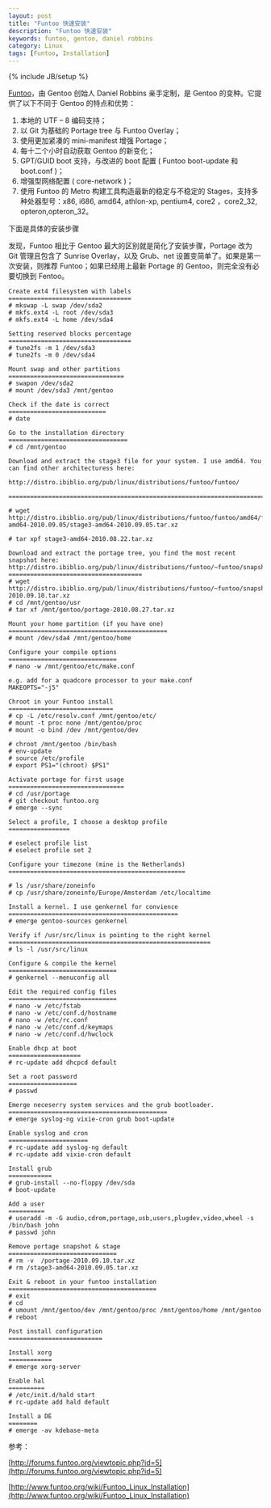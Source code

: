 ```yaml
---
layout: post
title: "Funtoo 快速安装"
description: "Funtoo 快速安装"
keywords: funtoo, gentoo, daniel robbins
category: Linux
tags: [Funtoo, Installation]
---
```

{% include JB/setup %}

[Funtoo](http://www.funtoo.org)，由 Gentoo 创始人 Daniel Robbins 亲手定制，是 Gentoo 的变种。它提供了以下不同于 Gentoo 的特点和优势：

1. 本地的 UTF – 8 编码支持；
2. 以 Git 为基础的 Portage tree 与 Funtoo Overlay；
3. 使用更加紧凑的 mini-manifest 增强 Portage；
4. 每十二个小时自动获取 Gentoo 的新变化；
5. GPT/GUID boot 支持，与改进的 boot 配置 ( Funtoo boot-update 和 boot.conf )；
6. 增强型网络配置 ( core-network )；
7. 使用 Funtoo 的 Metro 构建工具构造最新的稳定与不稳定的 Stages，支持多种处器型号：x86, i686, amd64, athlon-xp, pentium4, core2 ，core2_32, opteron,opteron_32。

<!-- more -->

下面是具体的安装步骤

发现，Funtoo 相比于 Gentoo 最大的区别就是简化了安装步骤，Portage 改为 Git 管理且包含了 Sunrise Overlay，以及 Grub、net 设置变简单了。如果是第一次安装，则推荐 Funtoo；如果已经用上最新 Portage 的 Gentoo，则完全没有必要切换到 Fentoo。

```
Create ext4 filesystem with labels
==================================
# mkswap -L swap /dev/sda2
# mkfs.ext4 -L root /dev/sda3
# mkfs.ext4 -L home /dev/sda4
 
Setting reserved blocks percentage
==================================
# tune2fs -m 1 /dev/sda3
# tune2fs -m 0 /dev/sda4
 
Mount swap and other partitions
================================
# swapon /dev/sda2
# mount /dev/sda3 /mnt/gentoo
 
Check if the date is correct
===========================
# date
 
Go to the installation directory
=================================
# cd /mnt/gentoo
 
Download and extract the stage3 file for your system. I use amd64. You can find other architecturess here:
 
http://distro.ibiblio.org/pub/linux/distributions/funtoo/funtoo/
 
========================================================================
 
# wget http://distro.ibiblio.org/pub/linux/distributions/funtoo/funtoo/amd64/funtoo-amd64-2010.09.05/stage3-amd64-2010.09.05.tar.xz
 
# tar xpf stage3-amd64-2010.08.22.tar.xz
 
Download and extract the portage tree, you find the most recent snapshot here: http://distro.ibiblio.org/pub/linux/distributions/funtoo/~funtoo/snapshots/
=====================================
# wget http://distro.ibiblio.org/pub/linux/distributions/funtoo/~funtoo/snapshots/portage-2010.09.10.tar.xz
# cd /mnt/gentoo/usr
# tar xf /mnt/gentoo/portage-2010.08.27.tar.xz
 
Mount your home partition (if you have one)
============================================
# mount /dev/sda4 /mnt/gentoo/home
 
Configure your compile options
==============================
# nano -w /mnt/gentoo/etc/make.conf
 
e.g. add for a quadcore processor to your make.conf
MAKEOPTS="-j5"
 
Chroot in your Funtoo install
=============================
# cp -L /etc/resolv.conf /mnt/gentoo/etc/
# mount -t proc none /mnt/gentoo/proc
# mount -o bind /dev /mnt/gentoo/dev
 
# chroot /mnt/gentoo /bin/bash
# env-update
# source /etc/profile
# export PS1="(chroot) $PS1"
 
Activate portage for first usage
================================
# cd /usr/portage
# git checkout funtoo.org
# emerge --sync
 
Select a profile, I choose a desktop profile
=================
 
# eselect profile list
# eselect profile set 2
 
Configure your timezone (mine is the Netherlands)
=================================================
 
# ls /usr/share/zoneinfo
# cp /usr/share/zoneinfo/Europe/Amsterdam /etc/localtime
 
Install a kernel. I use genkernel for convience
===============================================
# emerge gentoo-sources genkernel
 
Verify if /usr/src/linux is pointing to the right kernel
========================================================
# ls -l /usr/src/linux
 
Configure & compile the kernel
==============================
# genkernel --menuconfig all
 
Edit the required config files
==============================
# nano -w /etc/fstab
# nano -w /etc/conf.d/hostname
# nano -w /etc/rc.conf
# nano -w /etc/conf.d/keymaps
# nano -w /etc/conf.d/hwclock
 
Enable dhcp at boot
====================
# rc-update add dhcpcd default
 
Set a root password
===================
# passwd
 
Emerge neceserry system services and the grub bootloader.
============================================
# emerge syslog-ng vixie-cron grub boot-update
 
Enable syslog and cron
======================
# rc-update add syslog-ng default
# rc-update add vixie-cron default
 
Install grub
============
# grub-install --no-floppy /dev/sda
# boot-update
 
Add a user
==========
# useradd -m -G audio,cdrom,portage,usb,users,plugdev,video,wheel -s /bin/bash john
# passwd john
 
Remove portage snapshot & stage
==============================
# rm -v  /portage-2010.09.10.tar.xz
# rm /stage3-amd64-2010.09.05.tar.xz
 
Exit & reboot in your funtoo installation
=========================================
# exit
# cd
# umount /mnt/gentoo/dev /mnt/gentoo/proc /mnt/gentoo/home /mnt/gentoo
# reboot
 
Post install configuration
==========================
 
Install xorg
============
# emerge xorg-server
 
Enable hal
==========
# /etc/init.d/hald start
# rc-update add hald default
 
Install a DE
========
# emerge -av kdebase-meta
```

参考：

[http://forums.funtoo.org/viewtopic.php?id=5](http://forums.funtoo.org/viewtopic.php?id=5)

[http://www.funtoo.org/wiki/Funtoo_Linux_Installation](http://www.funtoo.org/wiki/Funtoo_Linux_Installation)
